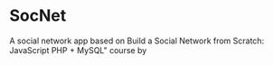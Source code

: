 # SocNet
A social network app based on Build a Social Network from Scratch: JavaScript PHP + MySQL" course by 
